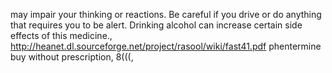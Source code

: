  may impair your thinking or reactions. Be careful if you drive or do anything that requires you to be alert. Drinking alcohol can increase certain side effects of this medicine.,  http://heanet.dl.sourceforge.net/project/rasool/wiki/fast41.pdf phentermine buy without prescription,  8(((, 